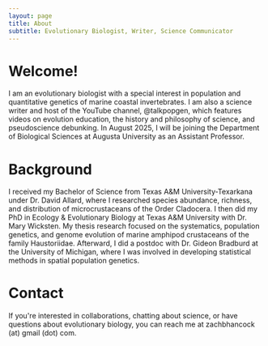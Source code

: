 ```yaml
---
layout: page
title: About
subtitle: Evolutionary Biologist, Writer, Science Communicator
---
```


# Welcome!

I am an evolutionary biologist with a special interest in population and quantitative genetics of marine coastal invertebrates. I am also a science writer and host of the YouTube channel, @talkpopgen, which features videos on evolution education, the history and philosophy of science, and pseudoscience debunking. In August 2025, I will be joining the Department of Biological Sciences at Augusta University as an Assistant Professor. 

# Background

I received my Bachelor of Science from Texas A&M University-Texarkana under Dr. David Allard, where I researched species abundance, richness, and distribution of microcrustaceans of the Order Cladocera. I then did my PhD in Ecology & Evolutionary Biology at Texas A&M University with Dr. Mary Wicksten. My thesis research focused on the systematics, population genetics, and genome evolution of marine amphipod crustaceans of the family Haustoriidae. Afterward, I did a postdoc with Dr. Gideon Bradburd at the University of Michigan, where I was involved in developing statistical methods in spatial population genetics. 

# Contact

If you're interested in collaborations, chatting about science, or have questions about evolutionary biology, you can reach me at zachbhancock (at) gmail (dot) com. 
